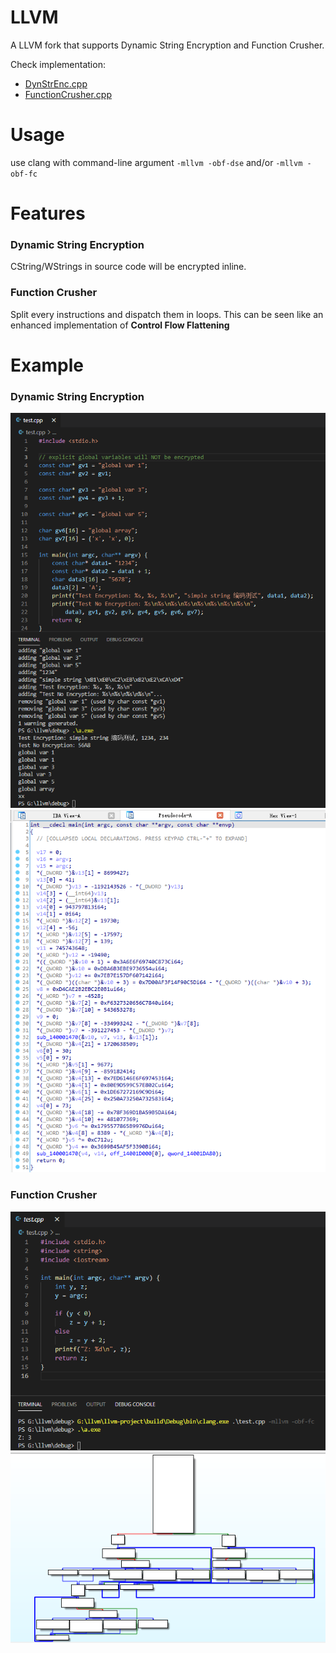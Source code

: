 # LLVM
A LLVM fork that supports Dynamic String Encryption and Function Crusher.

Check implementation:
* [DynStrEnc.cpp](llvm/lib/Transforms/Obfuscation/DynStrEnc.cpp)
* [FunctionCrusher.cpp](llvm/lib/Transforms/Obfuscation/FunctionCrusher.cpp)

# Usage
use clang with command-line argument `-mllvm -obf-dse` and/or `-mllvm -obf-fc`

# Features

### Dynamic String Encryption
CString/WStrings in source code will be encrypted inline.

### Function Crusher
Split every instructions and dispatch them in loops.
This can be seen like an enhanced implementation of **Control Flow Flattening**

# Example

### Dynamic String Encryption

![img 1](llvm/docs/Obfuscation/obf-dse-1.png)
![img 2](llvm/docs/Obfuscation/obf-dse-2.png)

### Function Crusher

![img 1](llvm/docs/Obfuscation/obf-fc-1.png)
![img 2](llvm/docs/Obfuscation/obf-fc-2.png)
